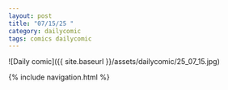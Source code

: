 ```yaml
---
layout: post
title: "07/15/25 "
category: dailycomic
tags: comics dailycomic
---
```

![Daily comic]({{ site.baseurl }}/assets/dailycomic/25_07_15.jpg)

{% include navigation.html %}

